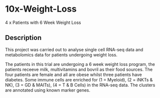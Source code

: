 # 10x-Weight-Loss
4 x Patients with 6 Week Weight Loss 

## Description

This project was carried out to analyse single cell RNA-seq data and metabolomics data for patients undergoing weight loss.

The patients in this trial are undergoing a 6 week weight loss program, the patients receeve milk, multivitamins and bovril as their food sources. The four patients are female and all are obese whilst three patients have diabetes. Some immune cells are enriched for (1 = Myeloid), (2 = iNKTs & NK), (3 = GD & MAITs), (4 = T & B Cells) in the RNA-seq data. The clusters are annotated using known marker genes.
